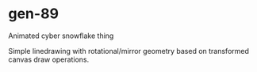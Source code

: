 # gen-89

Animated cyber snowflake thing 

Simple linedrawing with rotational/mirror geometry based on transformed canvas draw operations.

